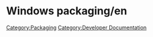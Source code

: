 # Windows packaging/en

 

[Category:Packaging](Category:Packaging.md) [Category:Developer Documentation](Category:Developer_Documentation.md)
